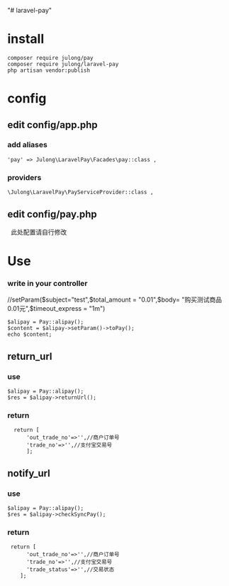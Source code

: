 "# laravel-pay" 
# install  
    composer require julong/pay   
    composer require julong/laravel-pay  
    php artisan vendor:publish  
# config  
## edit config/app.php  
### add aliases   
    'pay' => Julong\LaravelPay\Facades\pay::class ,
### providers  
    \Julong\LaravelPay\PayServiceProvider::class , 
## edit config/pay.php  
   此处配置请自行修改   
# Use   
### write in your controller
//setParam($subject="test",$total_amount =  "0.01",$body= "购买测试商品0.01元",$timeout_express = "1m")   

    $alipay = Pay::alipay();   
    $content = $alipay->setParam()->toPay();   
    echo $content;   
## return_url    
### use   
    $alipay = Pay::alipay();   
    $res = $alipay->returnUrl();   
### return   
      return [
          'out_trade_no'=>'',//商户订单号
          'trade_no'=>'',//支付宝交易号
          ];

## notify_url    
### use   
    $alipay = Pay::alipay();   
    $res = $alipay->checkSyncPay();   
### return     
     return [  
          'out_trade_no'=>'',//商户订单号  
          'trade_no'=>'',//支付宝交易号  
          'trade_status'=>'',//交易状态  
        ];    
 
